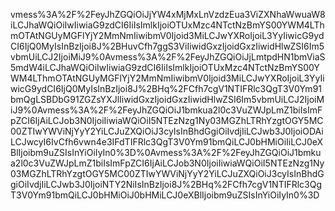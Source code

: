 vmess%3A%2F%2FeyJhZGQiOiJjYW4xMjMxLnVzdzEua3ViZXNhaWwuaW8iLCJhaWQiOiIwIiwiaG9zdCI6IiIsImlkIjoiOTUxMzc4NTctNzBmYS00YWM4LThmOTAtNGUyMGFlYjY2MmNmIiwibmV0Ijoid3MiLCJwYXRoIjoiL3YyIiwicG9ydCI6IjQ0MyIsInBzIjoi8J%2BHuvCfh7ggS3ViIiwidGxzIjoidGxzIiwidHlwZSI6Im5vbmUiLCJ2IjoiMiJ9%0Avmess%3A%2F%2FeyJhZGQiOiJjLmtpdHN1bmViaS5mdW4iLCJhaWQiOiIwIiwiaG9zdCI6IiIsImlkIjoiOTUxMzc4NTctNzBmYS00YWM4LThmOTAtNGUyMGFlYjY2MmNmIiwibmV0Ijoid3MiLCJwYXRoIjoiL3YyIiwicG9ydCI6IjQ0MyIsInBzIjoi8J%2BHq%2FCfh7cgV1NTIFRlc3QgT3V0Ym91bmQgLSBDbG91ZGZsYXJlIiwidGxzIjoidGxzIiwidHlwZSI6Im5vbmUiLCJ2IjoiMiJ9%0Avmess%3A%2F%2FeyJhZGQiOiJ1bmkua2l0c3VuZWJpLmZ1biIsImFpZCI6IjAiLCJob3N0IjoiIiwiaWQiOiI5NTEzNzg1Ny03MGZhLTRhYzgtOGY5MC00ZTIwYWViNjYyY2YiLCJuZXQiOiJ3cyIsInBhdGgiOiIvdjIiLCJwb3J0IjoiODAiLCJwcyI6IvCfh6vwn4e3IFdTIFRlc3QgT3V0Ym91bmQiLCJ0bHMiOiIiLCJ0eXBlIjoibm9uZSIsInYiOiIyIn0%3D%0Avmess%3A%2F%2FeyJhZGQiOiJ1bmkua2l0c3VuZWJpLmZ1biIsImFpZCI6IjAiLCJob3N0IjoiIiwiaWQiOiI5NTEzNzg1Ny03MGZhLTRhYzgtOGY5MC00ZTIwYWViNjYyY2YiLCJuZXQiOiJ3cyIsInBhdGgiOiIvdjIiLCJwb3J0IjoiNTY2NiIsInBzIjoi8J%2BHq%2FCfh7cgV1NTIFRlc3QgT3V0Ym91bmQiLCJ0bHMiOiJ0bHMiLCJ0eXBlIjoibm9uZSIsInYiOiIyIn0%3D
